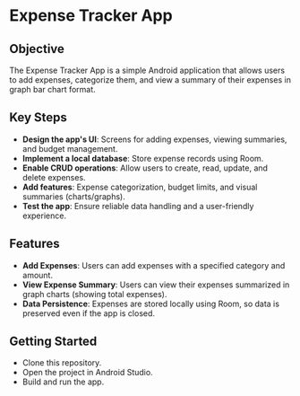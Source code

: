 # Expense Tracker App

## Objective

The Expense Tracker App is a simple Android application that allows users to add expenses, categorize them, and view a summary of their expenses in graph bar chart format.

## Key Steps

- **Design the app's UI**: Screens for adding expenses, viewing summaries, and budget management.
- **Implement a local database**: Store expense records using Room.
- **Enable CRUD operations**: Allow users to create, read, update, and delete expenses.
- **Add features**: Expense categorization, budget limits, and visual summaries (charts/graphs).
- **Test the app**: Ensure reliable data handling and a user-friendly experience.

## Features

- **Add Expenses**: Users can add expenses with a specified category and amount.
- **View Expense Summary**: Users can view their expenses summarized in graph charts (showing total expenses).
- **Data Persistence**: Expenses are stored locally using Room, so data is preserved even if the app is closed.

## Getting Started

- Clone this repository.
- Open the project in Android Studio.
- Build and run the app.



